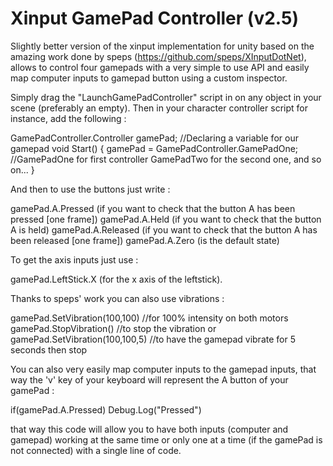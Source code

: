 # Xinput GamePad Controller (v2.5)

Slightly better version of the xinput implementation for unity based on the amazing work done by speps (https://github.com/speps/XInputDotNet), allows to control four gamepads with a very simple to use API and easily map computer inputs to gamepad button using a custom inspector.

Simply drag the "LaunchGamePadController" script in on any object in your scene (preferably an empty). Then in your character controller script for instance, add the following :

GamePadController.Controller gamePad; //Declaring a variable for our gamepad
void Start()
{
    gamePad = GamePadController.GamePadOne; //GamePadOne for first controller GamePadTwo for the second one, and so on...
}

And then to use the buttons just write :

gamePad.A.Pressed (if you want to check that the button A has been pressed [one frame])
gamePad.A.Held (if you want to check that the button A is held)
gamePad.A.Released (if you want to check that the button A has been released [one frame])
gamePad.A.Zero (is the default state)

To get the axis inputs just use :

gamePad.LeftStick.X (for the x axis of the leftstick).

Thanks to speps' work you can also use vibrations :

gamePad.SetVibration(100,100) //for 100% intensity on both motors
gamePad.StopVibration() //to stop the vibration
or gamePad.SetVibration(100,100,5) //to have the gamepad vibrate for 5 seconds then stop

You can also very easily map computer inputs to the gamepad inputs, that way the 'v' key of your keyboard will represent the A button of your gamePad :

if(gamePad.A.Pressed)
    Debug.Log("Pressed")
    
that way this code will allow you to have both inputs (computer and gamepad) working at the same time or only one at a time (if the gamePad is not connected) with a single line of code.




